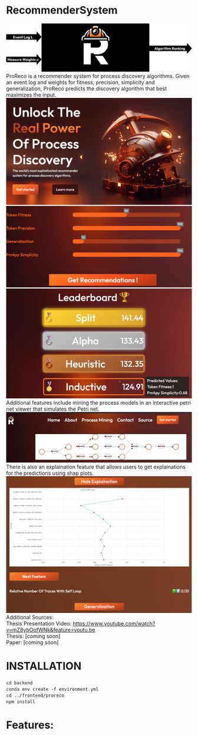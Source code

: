 # RecommenderSystem
 
![ProReco Black Box Explanation](readme/ProRecoBlackBox.png)
ProReco is a recommender system for process discovery algorithms. Given an event log and weights for fitness, precision, simplicity and generalization, ProReco predicts the discovery algorithm that best maximizes the input.
![Hero Section of the Application](readme/HeroSection.png)
![Measure Weights Dictionary Visualization](readme/MeasureWeightsDict.png)
![Rankings Preview](readme/rankingsPreview.png)
Additional features include mining the process models in an interactive petri net viewer that simulates the Petri net.
![Mined Model Visualization](readme/minedModel.png)
There is also an explaination feature that allows users to get explainations for the predictions using shap plots.
![SHAP Plots for Feature Importance](readme/shapPlots.png)
Additional Sources:  
Thesis Presentation Video: https://www.youtube.com/watch?v=mZ8ybOofWNk&feature=youtu.be  
Thesis: [coming soon]   
Paper: [coming soon]  
# INSTALLATION
```cd backend```  
```conda env create -f environment.yml```  
```cd ../frontend/proreco```  
```npm install```  
# Features: